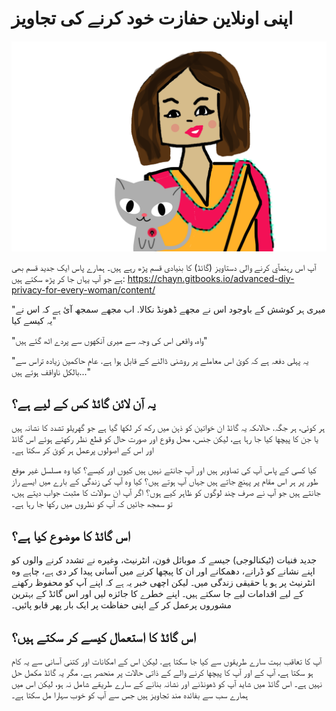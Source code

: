 # اپنی اونلاین حفازت خود کرنے کی تجاویز 


![](assets/urducover.png)

آپ اس رہنمآي کرنے والی دستاویز (گائڈ) کا بنيادی قسم پڑھ رہے ہيں۔ ہمارے پاس ايک جديد قسم بھی ہے جو آپ يہاں جا کر پڑھ سکتے ہيں: https://chayn.gitbooks.io/advanced-diy-privacy-for-every-woman/content/


"میری ہر کوشش کے باوجود اس نے مجهے ڈهونڈ نکالا. اب مجهے سمجھ آئ ہے کہ اس نے یہ کیسے کیا"

"واہ، واقعی اس کی وجہ سے میری آنکهوں سے پردے اٹھ گئے ہیں"

"یہ پہلی دفعہ ہے کہ کوئ اس معاملے پر روشنی ڈالنے کے قابل ہوا ہے. عام حاکمین زیاده تراس سے بالکل ناواقف ہوتے ہیں..."



## یہ آن لائن گائڈ کس کے لیے ہے؟
ہر کوئی، ہر جگہ. حالاںکہ یہ گائڈ ان خواتین کو ذہن میں رکھ کر لکها گیا ہے جو گهریلو تشدد کا نشانہ ہیں یا جن کا پیچها کیا جا رہا ہے، لیکن جنس، محل وقوع اور صورت حال کو قطع نظر رکهتے ہوئے اس گائڈ اور اس کے اصولوں پرعمل ہر کوئ کر سکتا ہے۔

کیا کسی کے پاس آپ کی تصاویر ہیں اور آپ جانتے نہیں ہیں کیوں اور کیسے؟ کیا وه مسلسل غیر موقع طور پر ہر اس مقام پر پہنچ جاتے ہیں جہاں آپ ہوتے ہیں؟ کیا وه آپ کی زندگی کے بارے میں ایسے راز جانتے ہیں جو آپ نے صرف چند لوگوں کو ظاہر کیے ہوں؟ اگر آپ ان سوالات کا مثبت جواب دیتے ہیں، تو سمجھ جائیں کہ آپ کو نظروں میں رکها جا رہا ہے۔


## اس گائڈ کا موضوع کیا ہے؟
جدید فنیات (ٹیکنالوجی) جیسے کہ موبائل فون، انٹرنیٹ، وغیره نے تشدد کرنے والوں کو اپنے نشانے کو ڈرانے، دهمکانے  اور ان کا پیچها کرنے میں آسانی پیدا کر دی ہے،  چاہے وه انٹرنیٹ پر ہو یا حقیقی زندگی میں۔ لیکن اچهی خبر یہ ہے کہ اپنے آپ کو محفوظ رکهنے کے لیے اقدامات لیے جا سکتے ہیں۔ اپنے خطرے کا جائزه لیں اور اس گائڈ کے بہترین مشوروں پرعمل کر کے اپنی حفاظت پر ایک بار پهر قابو پائیں۔



## اس گائڈ کا استعمال کیسے کر سکتے ہیں؟
آپ کا تعاقب بہت سارے طریقوں سے کیا جا سکتا ہے. لیکن اس کے امکانات اور کتنی آسانی سے یہ کام ہو سکتا ہے، آپ کے اور آپ کا پیچها کرنے والے کے ذاتی حالات پر منحصر ہے. مگر یہ گائڈ مکمل حل نہیں ہے۔ اس گائڈ میں شاید آپ کو ڈهونڈنے اور نشانہ بنانے کے سارے طریقے شامل نہ ہو، لیکن اس میں ہمارے سب سے بفائده مند تجاویز ہیں جس سے آپ کو خوب سہارا مل سکتا ہے۔

